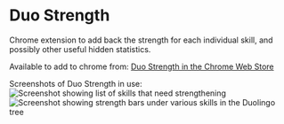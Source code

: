 # Duo Strength
Chrome extension to add back the strength for each individual skill, and possibly other useful hidden statistics.

Available to add to chrome from: [Duo Strength in the Chrome Web Store](https://chrome.google.com/webstore/detail/duo-strength/oghbejipobmlmgfbdjmfgnnhepngcmle/)

Screenshots of Duo Strength in use:
![Screenshot showing list of skills that need strengthening](http://toransharma.com/i/screenshot2.png)
![Screenshot showing strength bars under various skills in the Duolingo tree](http://toransharma.com/i/screenshot1.png)